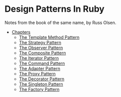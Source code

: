 Design Patterns In Ruby
=======================

Notes from the book of the same name, by Russ Olsen.

* [Chapters](/chapters)
  * [The Template Method Pattern](/chapters/the-template-method-pattern)
  * [The Strategy Pattern](/chapters/the-strategy-pattern)
  * [The Observer Pattern](/chapters/the-observer-pattern)
  * [The Composite Pattern](/chapters/the-composite-pattern)
  * [The Iterator Pattern](/chapters/the-iterator-pattern)
  * [The Command Pattern](/chapters/the-command-pattern)
  * [The Adapter Pattern](/chapters/the-adapter-pattern)
  * [The Proxy Pattern](/chapters/the-proxy-pattern)
  * [The Decorator Pattern](/chapters/the-decorator-pattern)
  * [The Singleton Pattern](/chapters/the-singleton-pattern)
  * [The Factory Pattern](/chapters/the-factory-pattern)
